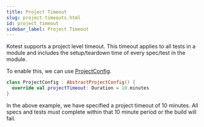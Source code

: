 ```yaml
---
title: Project Timeout
slug: project-timeouts.html
id: project_timeout
sidebar_label: Project Timeout
---
```



Kotest supports a project level timeout.
This timeout applies to all tests in a module and includes the setup/teardown time of every spec/test in the module.

To enable this, we can use [ProjectConfig](project_config.md).

```kotlin
class ProjectConfig : AbstractProjectConfig() {
  override val projectTimeout: Duration = 10.minutes
}
```

In the above example, we have specified a project timeout of 10 minutes. All specs and tests must complete within
that 10 minute period or the build will fail.
